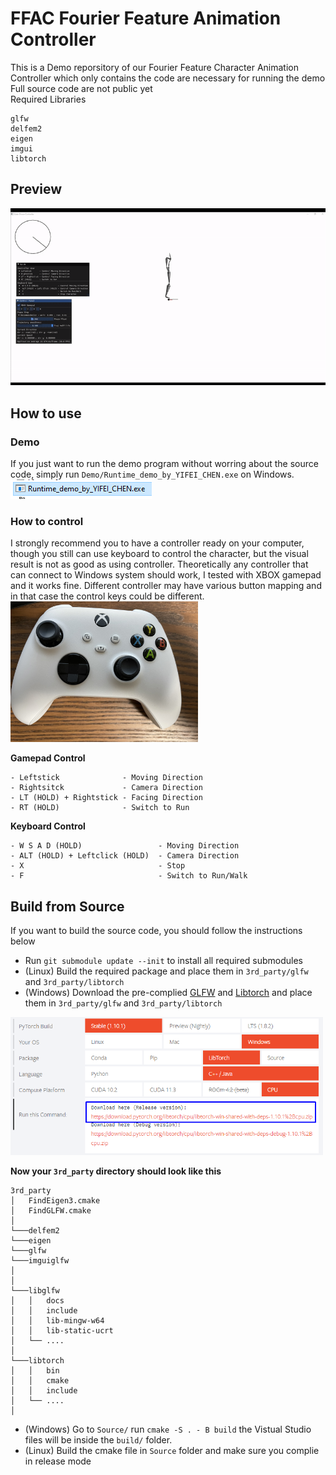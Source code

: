 # FFAC  Fourier Feature Animation Controller
This is a Demo reporsitory of our Fourier Feature Character Animation Controller which only contains the code are necessary for running the demo\
Full source code are not public yet\
Required Libraries
```
glfw
delfem2
eigen
imgui
libtorch
```
## Preview
![Previewvid](image/demo_thumbnail.gif)
## How to use
### Demo
If you just want to run the demo program without worring about the source code, simply run `Demo/Runtime_demo_by_YIFEI_CHEN.exe` on Windows.\
![Click](image/click.png)
### How to control
I strongly recommend you to have a controller ready on your computer, though you still can use keyboard to control the character, but the visual result is not as good as using controller. Theoretically any controller that can connect to Windows system should work, I tested with XBOX gamepad and it works fine. Different controller may have various button mapping and in that case the control keys could be different. \
<img src="image/gamepad.JPG" alt="Gamepad" width="300"/>

**Gamepad Control**
```
- Leftstick              - Moving Direction
- Rightsitck             - Camera Direction
- LT (HOLD) + Rightstick - Facing Direction
- RT (HOLD)              - Switch to Run
```
**Keyboard Control**
```
- W S A D (HOLD)                 - Moving Direction
- ALT (HOLD) + Leftclick (HOLD)  - Camera Direction
- X                              - Stop
- F                              - Switch to Run/Walk
```
## Build from Source
If you want to build the source code, you should follow the instructions below
-  Run `git submodule update --init` to install all required submodules
-  (Linux) Build the required package and place them in `3rd_party/glfw` and `3rd_party/libtorch`
-  (Windows) Download the pre-complied [GLFW](https://www.glfw.org/download) and [Libtorch](https://pytorch.org/) and place them in `3rd_party/glfw` and `3rd_party/libtorch`
<img src="image/libtorch.png" alt="libtorch" width="500"/>

**Now your `3rd_party` directory should look like this**

```
3rd_party
│   FindEigen3.cmake
│   FindGLFW.cmake
│
└───delfem2
└───eigen
└───glfw
└───imguiglfw
│  
│   
└───libglfw
│   │   docs
│   │   include
│   │   lib-mingw-w64
│   │   lib-static-ucrt
│   └── ....
│   
└───libtorch
│   │   bin
│   │   cmake
│   │   include
│   └── ....
│   
```

- (Windows) Go to `Source/` run `cmake -S . - B build` the Vistual Studio files will be inside the `build/` folder.
- (Linux) Build the cmake file in `Source` folder and make sure you complie in release mode
